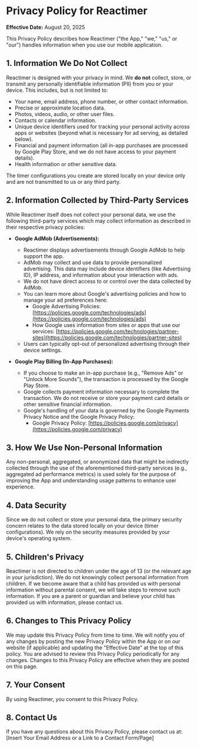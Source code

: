 # Privacy Policy for Reactimer

**Effective Date:** August 20, 2025

This Privacy Policy describes how Reactimer ("the App," "we," "us," or "our") handles information when you use our mobile application.

## 1. Information We Do Not Collect

Reactimer is designed with your privacy in mind. We **do not** collect, store, or transmit any personally identifiable information (PII) from you or your device. This includes, but is not limited to:

*   Your name, email address, phone number, or other contact information.
*   Precise or approximate location data.
*   Photos, videos, audio, or other user files.
*   Contacts or calendar information.
*   Unique device identifiers used for tracking your personal activity across apps or websites (beyond what is necessary for ad serving, as detailed below).
*   Financial and payment information (all in-app purchases are processed by Google Play Store, and we do not have access to your payment details).
*   Health information or other sensitive data.

The timer configurations you create are stored locally on your device only and are not transmitted to us or any third party.

## 2. Information Collected by Third-Party Services

While Reactimer itself does not collect your personal data, we use the following third-party services which may collect information as described in their respective privacy policies:

*   **Google AdMob (Advertisements):**
    *   Reactimer displays advertisements through Google AdMob to help support the app.
    *   AdMob may collect and use data to provide personalized advertising. This data may include device identifiers (like Advertising ID), IP address, and information about your interaction with ads.
    *   We do not have direct access to or control over the data collected by AdMob.
    *   You can learn more about Google's advertising policies and how to manage your ad preferences here:
        *   Google Advertising Policies: [https://policies.google.com/technologies/ads](https://policies.google.com/technologies/ads)
        *   How Google uses information from sites or apps that use our services: [https://policies.google.com/technologies/partner-sites](https://policies.google.com/technologies/partner-sites)
    *   Users can typically opt-out of personalized advertising through their device settings.

*   **Google Play Billing (In-App Purchases):**
    *   If you choose to make an in-app purchase (e.g., "Remove Ads" or "Unlock More Sounds"), the transaction is processed by the Google Play Store.
    *   Google collects payment information necessary to complete the transaction. We do not receive or store your payment card details or other sensitive financial information.
    *   Google's handling of your data is governed by the Google Payments Privacy Notice and the Google Privacy Policy:
        *   Google Privacy Policy: [https://policies.google.com/privacy](https://policies.google.com/privacy)

## 3. How We Use Non-Personal Information

Any non-personal, aggregated, or anonymized data that might be indirectly collected through the use of the aforementioned third-party services (e.g., aggregated ad performance metrics) is used solely for the purpose of improving the App and understanding usage patterns to enhance user experience.

## 4. Data Security

Since we do not collect or store your personal data, the primary security concern relates to the data stored locally on your device (timer configurations). We rely on the security measures provided by your device's operating system.

## 5. Children's Privacy

Reactimer is not directed to children under the age of 13 (or the relevant age in your jurisdiction). We do not knowingly collect personal information from children. If we become aware that a child has provided us with personal information without parental consent, we will take steps to remove such information. If you are a parent or guardian and believe your child has provided us with information, please contact us.

## 6. Changes to This Privacy Policy

We may update this Privacy Policy from time to time. We will notify you of any changes by posting the new Privacy Policy within the App or on our website (if applicable) and updating the "Effective Date" at the top of this policy. You are advised to review this Privacy Policy periodically for any changes. Changes to this Privacy Policy are effective when they are posted on this page.

## 7. Your Consent

By using Reactimer, you consent to this Privacy Policy.

## 8. Contact Us

If you have any questions about this Privacy Policy, please contact us at:
[Insert Your Email Address or a Link to a Contact Form/Page]
